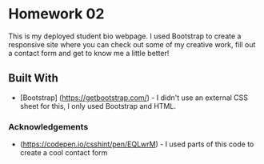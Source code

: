 # Homework 02
This is my deployed student bio webpage. I used Bootstrap to create a responsive site where you can check out some of my creative work, fill out a contact form and get to know me a little better!

## Built With
* [Bootstrap] (https://getbootstrap.com/) - I didn't use an external CSS sheet for this, I only used Bootstrap and HTML.

### Acknowledgements
* (https://codepen.io/csshint/pen/EQLwrM) - I used parts of this code to create a cool contact form
